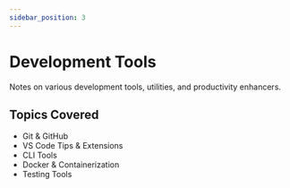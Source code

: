 ```yaml
---
sidebar_position: 3
---
```


# Development Tools

Notes on various development tools, utilities, and productivity enhancers.

## Topics Covered

- Git & GitHub
- VS Code Tips & Extensions
- CLI Tools
- Docker & Containerization
- Testing Tools
